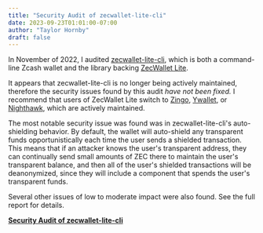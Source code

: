 ```yaml
---
title: "Security Audit of zecwallet-lite-cli"
date: 2023-09-23T01:01:00-07:00
author: "Taylor Hornby"
draft: false
---
```


In November of 2022, I audited 
[zecwallet-lite-cli](https://github.com/adityapk00/zecwallet-light-cli), which
is both a command-line Zcash wallet and the library backing [ZecWallet
Lite](https://zecwallet.co/).

It appears that zecwallet-lite-cli is no longer being actively maintained, 
therefore the security issues found by this audit *have not been fixed.* I
recommend that users of ZecWallet Lite switch to
[Zingo](https://www.zingolabs.org/), [Ywallet](https://ywallet.app/), or
[Nighthawk](https://nighthawkwallet.com/), which are actively maintained.

The most notable security issue was found was in zecwallet-lite-cli's
auto-shielding behavior. By default, the wallet will auto-shield any transparent
funds opportunistically each time the user sends a shielded transaction. This
means that if an attacker knows the user's transparent address, they can
continually send small amounts of ZEC there to maintain the user's transparent
balance, and then all of the user's shielded transactions will be deanonymized,
since they will include a component that spends the user's transparent funds.

Several other issues of low to moderate impact were also found. See the full
report for details.

[**Security Audit of zecwallet-lite-cli**](/audits/zecwallet-lite-cli-audit-report-v2.pdf)
